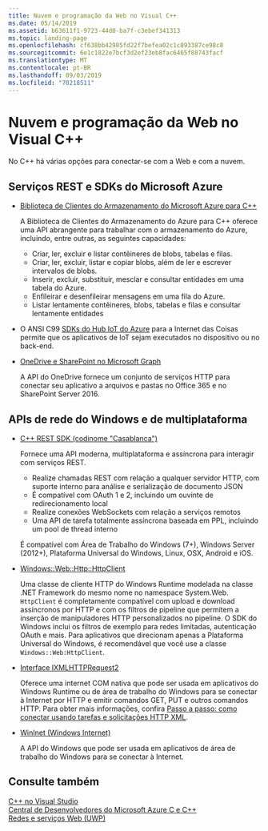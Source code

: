 ```yaml
---
title: Nuvem e programação da Web no Visual C++
ms.date: 05/14/2019
ms.assetid: b63611f1-9723-44d0-ba7f-c3ebef341313
ms.topic: landing-page
ms.openlocfilehash: cf638bb42985fd22f7befea02c1c893387ce98c8
ms.sourcegitcommit: 6e1c1822e7bcf3d2ef23eb8fac6465f88743facf
ms.translationtype: MT
ms.contentlocale: pt-BR
ms.lasthandoff: 09/03/2019
ms.locfileid: "70218511"
---
```

# <a name="cloud-and-web-programming-in-visual-c"></a>Nuvem e programação da Web no Visual C++

No C++ há várias opções para conectar-se com a Web e com a nuvem.

## <a name="microsoft-azure-sdks-and-rest-services"></a>Serviços REST e SDKs do Microsoft Azure

- [Biblioteca de Clientes do Armazenamento do Microsoft Azure para C++](https://azure.github.io/azure-storage-cpp/)

  A Biblioteca de Clientes do Armazenamento do Azure para C++ oferece uma API abrangente para trabalhar com o armazenamento do Azure, incluindo, entre outras, as seguintes capacidades:

  - Criar, ler, excluir e listar contêineres de blobs, tabelas e filas.
  - Criar, ler, excluir, listar e copiar blobs, além de ler e escrever intervalos de blobs.
  - Inserir, excluir, substituir, mesclar e consultar entidades em uma tabela do Azure.
  - Enfileirar e desenfileirar mensagens em uma fila do Azure.
  - Listar lentamente contêineres, blobs, tabelas e filas e consultar lentamente entidades

- O ANSI C99 [SDKs do Hub IoT do Azure](/azure/iot-hub/iot-hub-devguide-sdks) para a Internet das Coisas permite que os aplicativos de IoT sejam executados no dispositivo ou no back-end.

- [OneDrive e SharePoint no Microsoft Graph](https://dev.onedrive.com/README.htm)

  A API do OneDrive fornece um conjunto de serviços HTTP para conectar seu aplicativo a arquivos e pastas no Office 365 e no SharePoint Server 2016.

## <a name="windows-and-cross-platform-networking-apis"></a>APIs de rede do Windows e de multiplataforma

- [C++ REST SDK (codinome "Casablanca")](https://github.com/Microsoft/cpprestsdk)

  Fornece uma API moderna, multiplataforma e assíncrona para interagir com serviços REST.

  - Realize chamadas REST com relação a qualquer servidor HTTP, com suporte interno para análise e serialização de documento JSON
  - É compatível com OAuth 1 e 2, incluindo um ouvinte de redirecionamento local
  - Realize conexões WebSockets com relação a serviços remotos
  - Uma API de tarefa totalmente assíncrona baseada em PPL, incluindo um pool de thread interno

  É compatível com Área de Trabalho do Windows (7+), Windows Server (2012+), Plataforma Universal do Windows, Linux, OSX, Android e iOS.

- [Windows::Web::Http::HttpClient](/uwp/api/windows.web.http.httpclient)

  Uma classe de cliente HTTP do Windows Runtime modelada na classe .NET Framework do mesmo nome no namespace System.Web. `HttpClient` é completamente compatível com upload e download assíncronos por HTTP e com os filtros de pipeline que permitem a inserção de manipuladores HTTP personalizados no pipeline. O SDK do Windows inclui os filtros de exemplo para redes limitadas, autenticação OAuth e mais. Para aplicativos que direcionam apenas a Plataforma Universal do Windows, é recomendável que você use a classe `Windows::Web:HttpClient`.

- [Interface IXMLHTTPRequest2](/windows/win32/api/msxml6/nn-msxml6-ixmlhttprequest2)

  Oferece uma internet COM nativa que pode ser usada em aplicativos do Windows Runtime ou de área de trabalho do Windows para se conectar à Internet por HTTP e emitir comandos GET, PUT e outros comandos HTTP. Para obter mais informações, confira [Passo a passo: como conectar usando tarefas e solicitações HTTP XML](../parallel/concrt/walkthrough-connecting-using-tasks-and-xml-http-requests.md).

- [WinInet (Windows Internet)](/windows/win32/WinInet/portal)

  A API do Windows que pode ser usada em aplicativos de área de trabalho do Windows para se conectar à Internet.

## <a name="see-also"></a>Consulte também

[C++ no Visual Studio](../overview/visual-cpp-in-visual-studio.md) <br/>
[Central de Desenvolvedores do Microsoft Azure C e C++](https://azure.microsoft.com/develop/cpp/) <br/>
[Redes e serviços Web (UWP)](/windows/uwp/networking/)
